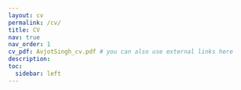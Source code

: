 ```yaml
---
layout: cv
permalink: /cv/
title: CV
nav: true
nav_order: 1
cv_pdf: AvjotSingh_cv.pdf # you can also use external links here
description:
toc:
  sidebar: left
---
```

